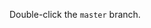Double-click the `master` branch.

<pic eager src="{{baseUrl}}/gitAndGithub/branch/images/sourcetree_3.png" height="150" />
<p/>
